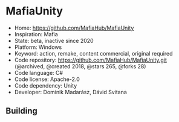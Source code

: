 # MafiaUnity

- Home: https://github.com/MafiaHub/MafiaUnity
- Inspiration: Mafia
- State: beta, inactive since 2020
- Platform: Windows
- Keyword: action, remake, content commercial, original required
- Code repository: https://github.com/MafiaHub/MafiaUnity.git (@archived, @created 2018, @stars 265, @forks 28)
- Code language: C#
- Code license: Apache-2.0
- Code dependency: Unity
- Developer: Dominik Madarász, Dávid Svitana

## Building

